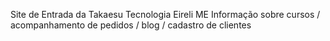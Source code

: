 Site de Entrada da Takaesu Tecnologia Eireli ME
Informação sobre cursos / acompanhamento de pedidos / blog / cadastro de clientes